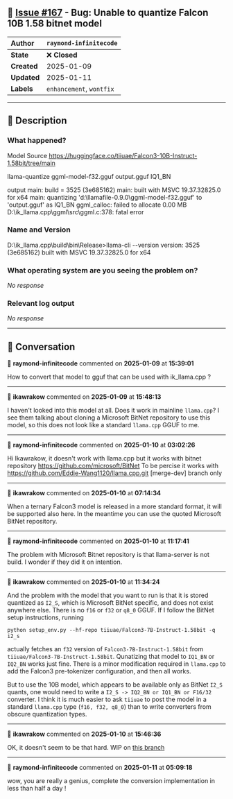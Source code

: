 ## 📌 [Issue #167](https://github.com/ikawrakow/ik_llama.cpp/issues/167) - Bug: Unable to quantize Falcon 10B 1.58 bitnet model

| **Author** | `raymond-infinitecode` |
| :--- | :--- |
| **State** | ❌ **Closed** |
| **Created** | 2025-01-09 |
| **Updated** | 2025-01-11 |
| **Labels** | `enhancement`, `wontfix` |

---

## 📄 Description

### What happened?


Model Source
https://huggingface.co/tiiuae/Falcon3-10B-Instruct-1.58bit/tree/main


llama-quantize ggml-model-f32.gguf output.gguf IQ1_BN

output
main: build = 3525 (3e685162)
main: built with MSVC 19.37.32825.0 for x64
main: quantizing 'd:\llamafile-0.9.0\ggml-model-f32.gguf' to 'output.gguf' as IQ1_BN
ggml_calloc: failed to allocate   0.00 MB
D:\ik_llama.cpp\ggml\src\ggml.c:378: fatal error

### Name and Version

D:\ik_llama.cpp\build\bin\Release>llama-cli --version
version: 3525 (3e685162)
built with MSVC 19.37.32825.0 for x64

### What operating system are you seeing the problem on?

_No response_

### Relevant log output

_No response_

---

## 💬 Conversation

👤 **raymond-infinitecode** commented on **2025-01-09** at **15:39:01**

How to convert that model to gguf that can be used with ik_llama.cpp ?

---

👤 **ikawrakow** commented on **2025-01-09** at **15:48:13**

I haven't looked into this model at all. Does it work in mainline `llama.cpp`? I see them talking about cloning a Microsoft BitNet repository to use this model, so this does not look like a standard `llama.cpp` GGUF to me.

---

👤 **raymond-infinitecode** commented on **2025-01-10** at **03:02:26**

Hi Ikawrakow, it doesn't work with llama.cpp but it works with bitnet repository https://github.com/microsoft/BitNet
To be percise it works with 
https://github.com/Eddie-Wang1120/llama.cpp.git  [merge-dev] branch only

---

👤 **ikawrakow** commented on **2025-01-10** at **07:14:34**

When a ternary Falcon3 model is released in a more standard format, it will be supported also here. In the meantime you can use the quoted Microsoft BitNet repository.

---

👤 **raymond-infinitecode** commented on **2025-01-10** at **11:17:41**

The problem with Microsoft Bitnet repository is that llama-server is not build. I wonder if they did it on intention.

---

👤 **ikawrakow** commented on **2025-01-10** at **11:34:24**

And the problem with the model that you want to run is that it is stored quantized as `I2_S`, which is Microsoft BitNet specific, and does not exist anywhere else. There is no `f16` or `f32` or `q8_0` GGUF. If I follow the BitNet setup instructions,  running 
```
python setup_env.py --hf-repo tiiuae/Falcon3-7B-Instruct-1.58bit -q i2_s
```
actually fetches an `f32` version of `Falcon3-7B-Instruct-1.58bit` from `tiiuae/Falcon3-7B-Instruct-1.58bit`. Qunatizing that model to `IQ1_BN` or `IQ2_BN` works just fine. There is a minor modification required in `llama.cpp` to add the Falcon3 pre-tokenizer configuration, and then all works.

But to use the 10B model, which appears to be available only as BitNet `I2_S` quants, one would need to write a `I2_S -> IQ2_BN or IQ1_BN or F16/32` converter. I think it is much easier to ask `tiiuae` to post the model in a standard `llama.cpp` type (`f16, f32, q8_0`) than to write converters from obscure quantization types.

---

👤 **ikawrakow** commented on **2025-01-10** at **15:46:36**

OK, it doesn't seem to be that hard. WIP on [this branch](https://github.com/ikawrakow/ik_llama.cpp/tree/ik/convert_i2s)

---

👤 **raymond-infinitecode** commented on **2025-01-11** at **05:09:18**

wow, you are really a genius, complete the conversion implementation in less than half a day !